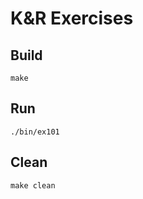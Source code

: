 # K&R Exercises

## Build

```
make
```

## Run

```
./bin/ex101
```

## Clean

```
make clean
```

